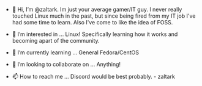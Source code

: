 - 👋 Hi, I’m @zaltark. Im just your average gamer/IT guy. I never really touched Linux much in the past, but since being fired from my IT job I've had some time to learn. Also I've come to like the idea of FOSS.

- 👀 I’m interested in ... Linux! Specifically learning how it works and becoming apart of the community.

- 🌱 I’m currently learning ... General Fedora/CentOS
  
- 💞️ I’m looking to collaborate on ... Anything!
  
- 📫 How to reach me ... Discord would be best probably.  - zaltark

<!---
zaltark/zaltark is a ✨ special ✨ repository because its `README.md` (this file) appears on your GitHub profile.
You can click the Preview link to take a look at your changes.
--->
